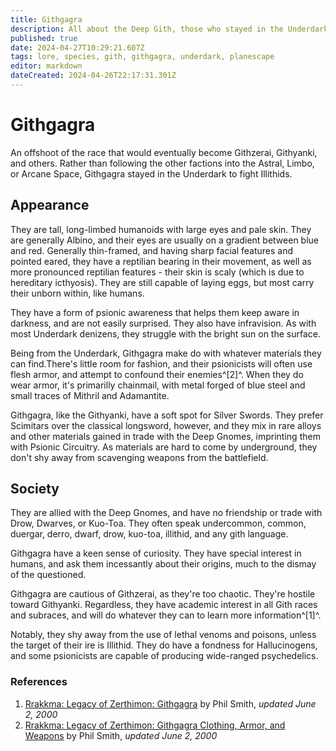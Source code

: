 ```yaml
---
title: Githgagra
description: All about the Deep Gith, those who stayed in the Underdark
published: true
date: 2024-04-27T10:29:21.607Z
tags: lore, species, gith, githgagra, underdark, planescape
editor: markdown
dateCreated: 2024-04-26T22:17:31.301Z
---
```


# Githgagra
An offshoot of the race that would eventually become Githzerai, Githyanki, and others. Rather than following the other factions into the Astral, Limbo, or Arcane Space, Githgagra stayed in the Underdark to fight Illithids.

## Appearance
They are tall, long-limbed humanoids with large eyes and pale skin. They are generally Albino, and their eyes are usually on a gradient between blue and red. Generally thin-framed, and having sharp facial features and pointed eared, they have a reptilian bearing in their movement, as well as more pronounced reptilian features - their skin is scaly (which is due to hereditary icthyosis). They are still capable of laying eggs, but most carry their unborn within, like humans.

They have a form of psionic awareness that helps them keep aware in darkness, and are not easily surprised. They also have infravision. As with most Underdark denizens, they struggle with the bright sun on the surface.

Being from the Underdark, Githgagra make do with whatever materials they can find.There's little room for fashion, and their psionicists will often use flesh armor, and attempt to confound their enemies^[2]^. When they do wear armor, it's primarilly chainmail, with metal forged of blue steel and small traces of Mithril and Adamantite.

Githgagra, like the Githyanki, have a soft spot for Silver Swords. They prefer Scimitars over the classical longsword, however, and they mix in rare alloys and other materials gained in trade with the Deep Gnomes, imprinting them with Psionic Circuitry. As materials are hard to come by underground, they don't shy away from scavenging weapons from the battlefield.

## Society
They are allied with the Deep Gnomes, and have no friendship or trade with Drow, Dwarves, or Kuo-Toa. They often speak undercommon, common, duergar, derro, dwarf, drow, kuo-toa, illithid, and any gith language.

Githgagra have a keen sense of curiosity. They have special interest in humans, and ask them incessantly about their origins, much to the dismay of the questioned.

Githgagra are cautious of Githzerai, as they're too chaotic. They're hostile toward Githyanki. Regardless, they have academic interest in all Gith races and subraces, and will do whatever they can to learn more information^[1]^.

Notably, they shy away from the use of lethal venoms and poisons, unless the target of their ire is Illithid. They do have a fondness for Hallucinogens, and some psionicists are capable of producing wide-ranged psychedelics.

### References

1. [Rrakkma: Legacy of Zerthimon: Githgagra](https://web.archive.org/web/20040325152644/http://www.planewalker.com/loz/mi_githgagra.shtml) by Phil Smith, *updated June 2, 2000*
2. [Rrakkma: Legacy of Zerthimon: Githgagra Clothing, Armor, and Weapons](https://web.archive.org/web/20040525162556/http://www.planewalker.com/loz/mi_gagarm.shtml) by Phil Smith, *updated June 2, 2000*